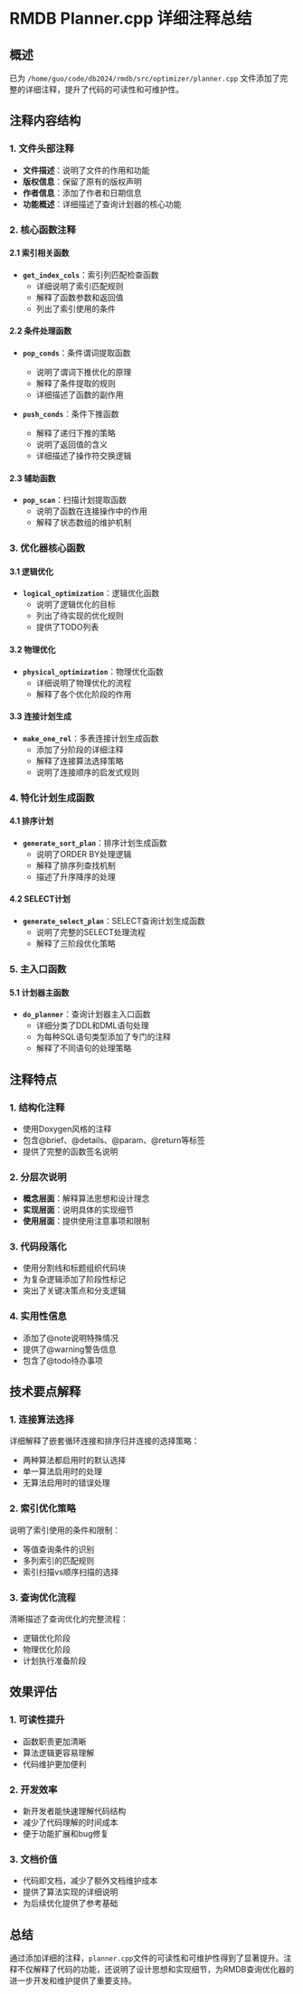 # RMDB Planner.cpp 详细注释总结

## 概述
已为 `/home/guo/code/db2024/rmdb/src/optimizer/planner.cpp` 文件添加了完整的详细注释，提升了代码的可读性和可维护性。

## 注释内容结构

### 1. 文件头部注释
- **文件描述**：说明了文件的作用和功能
- **版权信息**：保留了原有的版权声明
- **作者信息**：添加了作者和日期信息
- **功能概述**：详细描述了查询计划器的核心功能

### 2. 核心函数注释

#### 2.1 索引相关函数
- **`get_index_cols`**：索引列匹配检查函数
  - 详细说明了索引匹配规则
  - 解释了函数参数和返回值
  - 列出了索引使用的条件

#### 2.2 条件处理函数
- **`pop_conds`**：条件谓词提取函数
  - 说明了谓词下推优化的原理
  - 解释了条件提取的规则
  - 详细描述了函数的副作用

- **`push_conds`**：条件下推函数
  - 解释了递归下推的策略
  - 说明了返回值的含义
  - 详细描述了操作符交换逻辑

#### 2.3 辅助函数
- **`pop_scan`**：扫描计划提取函数
  - 说明了函数在连接操作中的作用
  - 解释了状态数组的维护机制

### 3. 优化器核心函数

#### 3.1 逻辑优化
- **`logical_optimization`**：逻辑优化函数
  - 说明了逻辑优化的目标
  - 列出了待实现的优化规则
  - 提供了TODO列表

#### 3.2 物理优化
- **`physical_optimization`**：物理优化函数
  - 详细说明了物理优化的流程
  - 解释了各个优化阶段的作用

#### 3.3 连接计划生成
- **`make_one_rel`**：多表连接计划生成函数
  - 添加了分阶段的详细注释
  - 解释了连接算法选择策略
  - 说明了连接顺序的启发式规则

### 4. 特化计划生成函数

#### 4.1 排序计划
- **`generate_sort_plan`**：排序计划生成函数
  - 说明了ORDER BY处理逻辑
  - 解释了排序列查找机制
  - 描述了升序降序的处理

#### 4.2 SELECT计划
- **`generate_select_plan`**：SELECT查询计划生成函数
  - 说明了完整的SELECT处理流程
  - 解释了三阶段优化策略

### 5. 主入口函数

#### 5.1 计划器主函数
- **`do_planner`**：查询计划器主入口函数
  - 详细分类了DDL和DML语句处理
  - 为每种SQL语句类型添加了专门的注释
  - 解释了不同语句的处理策略

## 注释特点

### 1. 结构化注释
- 使用Doxygen风格的注释
- 包含@brief、@details、@param、@return等标签
- 提供了完整的函数签名说明

### 2. 分层次说明
- **概念层面**：解释算法思想和设计理念
- **实现层面**：说明具体的实现细节
- **使用层面**：提供使用注意事项和限制

### 3. 代码段落化
- 使用分割线和标题组织代码块
- 为复杂逻辑添加了阶段性标记
- 突出了关键决策点和分支逻辑

### 4. 实用性信息
- 添加了@note说明特殊情况
- 提供了@warning警告信息
- 包含了@todo待办事项

## 技术要点解释

### 1. 连接算法选择
详细解释了嵌套循环连接和排序归并连接的选择策略：
- 两种算法都启用时的默认选择
- 单一算法启用时的处理
- 无算法启用时的错误处理

### 2. 索引优化策略
说明了索引使用的条件和限制：
- 等值查询条件的识别
- 多列索引的匹配规则
- 索引扫描vs顺序扫描的选择

### 3. 查询优化流程
清晰描述了查询优化的完整流程：
- 逻辑优化阶段
- 物理优化阶段
- 计划执行准备阶段

## 效果评估

### 1. 可读性提升
- 函数职责更加清晰
- 算法逻辑更容易理解
- 代码维护更加便利

### 2. 开发效率
- 新开发者能快速理解代码结构
- 减少了代码理解的时间成本
- 便于功能扩展和bug修复

### 3. 文档价值
- 代码即文档，减少了额外文档维护成本
- 提供了算法实现的详细说明
- 为后续优化提供了参考基础

## 总结
通过添加详细的注释，`planner.cpp`文件的可读性和可维护性得到了显著提升。注释不仅解释了代码的功能，还说明了设计思想和实现细节，为RMDB查询优化器的进一步开发和维护提供了重要支持。
